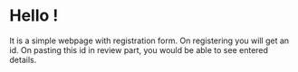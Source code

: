 # Hello !
It is a simple webpage with registration form. On registering you will get an id. On pasting this id in review part, you would be able to 
see entered details.

